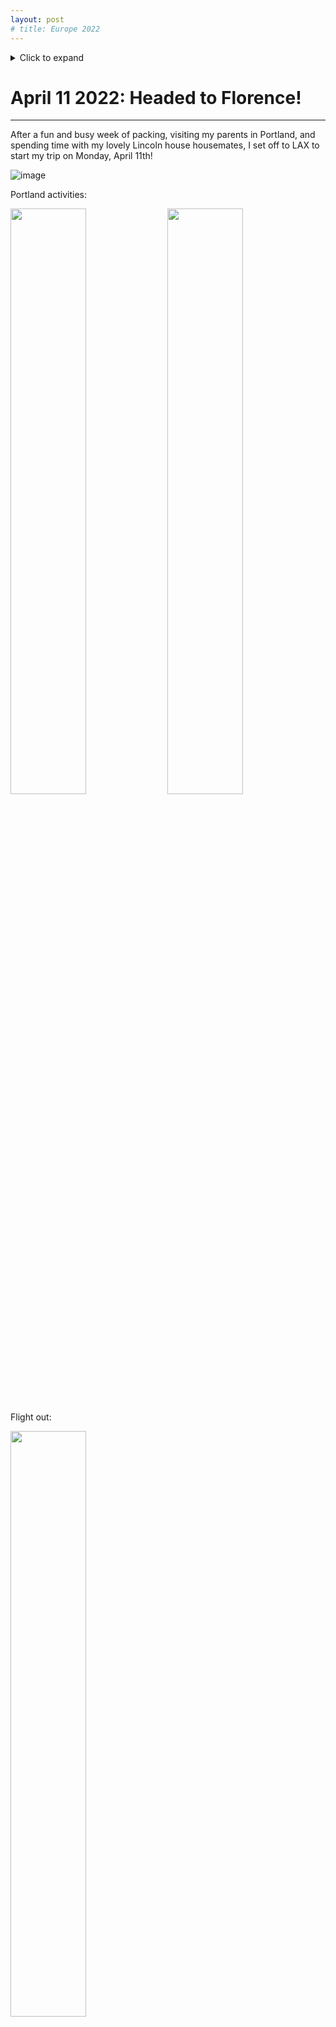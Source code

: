 ```yaml
---
layout: post
# title: Europe 2022
---
```


<details>
	<summary>Click to expand</summary>
	<pre>
		
	Long content here
  
  <p float="center">
  <img src="https://drive.google.com/uc?export=view&id=1O0Q4R4bjUnrB5uuB2SJgcqQtx5YPIOoQ" width="49%"/>
  <img src="https://drive.google.com/uc?export=view&id=14PrAvF7ZOQzkR2PnBCrN_LypzQljURQA" width="49%"/> 
  </p>
	</pre>

</details>

# April 11 2022: Headed to Florence!
-------------------------------------------------------------------------------

After a fun and busy week of packing, visiting my parents in Portland, and 
spending time with my lovely Lincoln house housemates, I set off to LAX to 
start my trip on Monday, April 11th!


![image](https://drive.google.com/uc?export=view&id=1JzlBnikyFqE4mALFYy3u2MlW6fWMn9ZR)

Portland activities:
<p float="center">
  <img src="https://drive.google.com/uc?export=view&id=1O0Q4R4bjUnrB5uuB2SJgcqQtx5YPIOoQ" width="49%"/>
  <img src="https://drive.google.com/uc?export=view&id=14PrAvF7ZOQzkR2PnBCrN_LypzQljURQA" width="49%"/> 
</p>

Flight out:
<p float="center">
  <img src="https://drive.google.com/uc?export=view&id=1oMaWkQ-H2FteGP8i8B-R-8GtvYO08Opo" width="49%" class="center"/>
</p>

Daily cat pic (many of the cat pictures to come were taken by Kara, Ben, Anya, 
or Rupesh while I've been away):

![image](https://drive.google.com/uc?export=view&id=1OR7hX_sUV7WRL0FfGpp_Q1mzP3sQBcRX)


# April 12 2022: First night in Florence
-------------------------------------------------------------------------------

I started off my first evening in Florence with a dream meal of prosciutto with
burrata, papardelle with white boar ragu and chianti. This was when I realized 
that every meal was just going to be on a whole other level for the rest of the 
week. 

![image](https://drive.google.com/uc?export=view&id=18EfqoTfK4OiOi45JNtqHmPIWuj-wHlxc)

Daily cat pic:

![image](https://drive.google.com/uc?export=view&id=1Sq5rlQxLpR6MnctuVW242WbqsdoSQZ0E)

# April 13 2022: Florence sight-seeing
-------------------------------------------------------------------------------

I started my exploring at the Boboli Gardens, a large garden established by the
Medici family behind the Pitti Palace in southern Florence. Some of the things
I saw on the walk were: marble statues and fountains, the Lemon House 
(a huge building full of potted citrus trees), and the palace.

<p float="center">
  <img src="https://drive.google.com/uc?export=view&id=1QOvfEnsRa1tpsduROeetz20G1LhQyu1l" width="49%"/>
  <img src="https://drive.google.com/uc?export=view&id=1us6moS-Xcp-YbFOSB1rftFFUk0r1qISH" width="49%"/> 
</p>

<p float="center">
  <img src="https://drive.google.com/uc?export=view&id=1osgEf4x94W9i09ukPUK6wmSJPs3Y9ozT" width="49%"/>
  <img src="https://drive.google.com/uc?export=view&id=1KjI_BgT7gSP3laO0la2OEoF9tuSBd47o" width="49%"/> 
</p>

Lunch included the best coffee I've ever had and the best sandwich I've ever 
had (focaccia, proscuitto, greens, and maybe marscapone?):

![image](https://drive.google.com/uc?export=view&id=1DPzkUu74kE5vzxwFsSf69xa0RduOzmn5)

I spent the afternoon crossing the river and exploring the other half of the 
city. I stopped at the Mercato Centrale (a large indoor market with produce,
meats, cheeses, olive oils, lunch), the Cathedral of Santa Maria del Fiore, 
Palazzo Vecchio, and Ponte Vecchio. 

<p float="center">
  <img src="https://drive.google.com/uc?export=view&id=1O3deOVNwA21tXM4-q26MFE57eMw34nFp" width="49%"/>
  <img src="https://drive.google.com/uc?export=view&id=17pncnynuPr9UHaMPQTQGtcUy_UZR5gDQ" width="49%"/> 
</p>

<p float="center">
  <img src="https://drive.google.com/uc?export=view&id=1ApvUcjA8YkpEbhlDVMwb2lt74k3ZZYxQ" width="49%"/>
  <img src="https://drive.google.com/uc?export=view&id=182goQ6xwwutsw2gSm59AjMQf5ogACCou" width="49%"/> 
</p>

In the Salone dei Cinquecento (hall of the five hundred) at Palazzo Vecchio,
there was this drawing of the hall full to capacity that made it so much cooler
to see the room and think about how it would've actually been used at the time.

<p float="center">
  <img src="https://drive.google.com/uc?export=view&id=1z18rUsBQCf8oa6hvN7UTRUpJ_Aa87G5X" width="49%"/>
  <img src="https://drive.google.com/uc?export=view&id=13TSAwA__COp-jYcBHHQiOQxF2Bwx2yMG" width="49%"/> 
</p>

![image](https://drive.google.com/uc?export=view&id=1SNAm_0vOZdUHIkXeUxkpmn2Bra3-jnZe)

More amazing food - chocolate and hazelnut gelato, pici with bolognese:

<p float="center">
  <img src="https://drive.google.com/uc?export=view&id=1xTpDoVYhx74D26sFZUivd69GYIik_N8v" width="49%"/>
  <img src="https://drive.google.com/uc?export=view&id=1Mmmzs_M824x0z4svnUo6Hslj9t6aV6ex" width="49%"/> 
</p>

Some random things I learned today:

- 75° and sunny is socially considered pants and puffy jacket weather in 
  Florence. Shorts, I was quickly informed, were a "brave" choice in such 
  conditions
- Asserting yourself as a pedestrian at a crosswalk will only get you yelled at
  in Italian with a lot of dramatic hand-waving. You will not get to cross the 
  street
- Chinese dumplings are called raviolis here

Daily cat pic:

![image](https://drive.google.com/uc?export=view&id=1optN1DTHNh_yPZelzHHmJ4E-4aUDUgkn)

# April 14 2022: Pisa + Riomaggiore
-------------------------------------------------------------------------------
I woke up early today and took the trip to Pisa as a first stop before
continuing to Cinque Terre. Obligatory leaning tower picture + the two other
beautiful structures right next to the tower that I never knew about:

<p float="center">
  <img src="https://drive.google.com/uc?export=view&id=1f5yjXzcoY9xeFuH7JT4jzw599crKvmlW" width="32%"/>
  <img src="https://drive.google.com/uc?export=view&id=1kg1frmoPKo8aN1_lvHqPNQqO5hQvnu7R" width="32%"/> 
  <img src="https://drive.google.com/uc?export=view&id=1oaZ-Y4FSByZ-eZ9hmJyzNYUokjSTewG2" width="32%"/> 
</p>

Stopped for a prosciutto, brie, pear, and honey sandwich before continuing on:

![image](https://drive.google.com/uc?export=view&id=1qur2vgsMgbIFPrT0cfWJAY6BPTakmG_q)

Next, I took the train up the coast to Riomaggiore, the southernmost of the
five towns in Cinque Terre. First glimpse of the sea from the train after a 
very long tunnel:

![image](https://drive.google.com/uc?export=view&id=1o9Pp9RvujWNXqCiEN_yavG_gm-Q4Tmc7)

Train station - right on the water!

![image](https://drive.google.com/uc?export=view&id=1a_cf1-NAiyll65UcSgvX3OTrvnRnZTXC)

My first half-hour in Riomaggiore was spent going up many flights of stairs:

<p float="center">
  <img src="https://drive.google.com/uc?export=view&id=1QYHRgBpwIdZQspv7f3svJ6yJODr9rX6O" width="49%"/>
  <img src="https://drive.google.com/uc?export=view&id=1wXc2aqvLeDZtYjRpIoEkYYnQWTzsWVXO" width="49%"/> 
</p>

<p float="center">
  <img src="https://drive.google.com/uc?export=view&id=1HP7QHlNCEy2-Y8waDLJhgYrqQPT4aEe0" width="49%"/>
  <img src="https://drive.google.com/uc?export=view&id=1HfMXM8OS-gnvKmcp-Vh2LVQ2TlhSjl3x" width="49%"/> 
</p>


But the view at the top was amazing!

![image](https://drive.google.com/uc?export=view&id=16Wy5HArmbdCDiaWgMlNqN5h1iLKE1SxC)

Finished the day with a ham and mushroom pizza, limoncello cake, and sunset
over the water:

![image](https://drive.google.com/uc?export=view&id=19g80GG6-VQcaKV7-TqSZmbvHRV3SKmcI)

![image](https://drive.google.com/uc?export=view&id=1KrJYQ_VZEWxc5LCovEN9BO-Tw8T2TB8R)

Daily cat pic:

![image](https://drive.google.com/uc?export=view&id=1M1jHk7a-ibkfoPwZ8DmO4LJVt32uPk69)

# April 15 2022: Hiking through Cinque Terre
-------------------------------------------------------------------------------

Today I did a combination of hiking and train rides through Cinque Terre. 
Starting in Riomaggiore, I took the Beccara trail to the second town up the 
coast, Manarola. This trail consisted of many stairs alongside beautiful
vineyards and seaside cliffs.

View from the top:

![image](https://drive.google.com/uc?export=view&id=1vg_jK6RiBEaxmuMNaaQTebiQueoB8gID)

Cool rock:

![image](https://drive.google.com/uc?export=view&id=18_Z3sSL4IEcNquqQy0USo8EjX2QSH6Wf)

Manarola:

<p float="center">
  <img src="https://drive.google.com/uc?export=view&id=114f_YqPn7NU-b3DlPNATKs4FhxMfLrCh" width="49%"/>
  <img src="https://drive.google.com/uc?export=view&id=16FHtC_bt62qS2bFwrgnvH09reqBwthnj" width="49%"/> 
</p>

After stopping for lunch (spaghetti with clams!) and exploring Manarola, I took 
the train on to Corniglia. I think this was my favorite of the towns, perched
up higher on a seaside hill and composed of narrow alleys filled with cafes
and shops (and a very cute and amazingly calm cat).

![image](https://drive.google.com/uc?export=view&id=1CSjfxqEfu1Y3uiPDjCpWQlizWEHZCq0m)

![image](https://drive.google.com/uc?export=view&id=19MDYMHts56U61fI2ZMToXh0-Cbdhi0cs)

From here, I did the hike to Vernazza, which was pretty challenging for me with
my pack but also had the most amazing views on stretches of trail hanging right
over the water.

Start of the hike:
![image](https://drive.google.com/uc?export=view&id=1t43leLQPj1_R_C337t5r3dSfGeEVihcI)

Still hiking...
![image](https://drive.google.com/uc?export=view&id=1gQm8Q4aVsUIUbZ-nv6oRBduSsvdwotO2)

Made it to the top!
![image](https://drive.google.com/uc?export=view&id=1DTTPXEbSchA0PBoybY5gIl3UPKLCVgZr)

Wowow:
![image](https://drive.google.com/uc?export=view&id=1ZGm5une-2Yk7CtNJQqNXSLGInj44adbk)

Descending into Vernazza:
![image](https://drive.google.com/uc?export=view&id=1WBdSfXaTT_L--la1d8elvWYsBzl3jds6)

👀:
![image](https://drive.google.com/uc?export=view&id=1UXIb5VwZWbUsKHDsyb3tNmdc-wan856u)

After a celebratory focaccia in Vernazza, I continued on to Levanto for the
night (having to bypass the last of the five towns, Monterosso al Mare due
to time).

Looking back, this is one of the most memorable parts of my trip so far!
The day was full with some of the most breathtaking ocean views I've ever seen 
and it was fascinating to see the towns and communities that exist in such a 
unique area. Though the towns are fairly overrun with tourists now, I am 
thankful that they have been preserved to the extent that they are and that I 
had a chance to see them.

Daily cat pic:

![image](https://drive.google.com/uc?export=view&id=1vir8eD3Rg9mDWwPTQ4rT-SXfiVdfoO1E)


# April 16 2022: Exploring Camogli
-------------------------------------------------------------------------------

My next stop along the coast was a town called Camogli, on recommendation from
a family friend who's family is from the area! I had a wonderful day walking
around the town, relaxing on the beach, and eating delicious food. I am so 
happy I had the chance to explore this town, it seems like a really special 
place :)

Mixed seafood risotto for lunch with a very cute espresso:

<p float="center">
  <img src="https://drive.google.com/uc?export=view&id=1aBOh36pNVY3c9jf6v6dhZEBUqJ9OJhDm" width="49%"/>
  <img src="https://drive.google.com/uc?export=view&id=1VZTJTMI6oJIGd33mzc_ecD3GW-nye21b" width="49%"/> 
</p>

Walking around to beach and town:

![image](https://drive.google.com/uc?export=view&id=1S7u32jM0J8zlEwleIA_L7GzAq9YUDqD-)

Gelato break! Raspberry and lemon:

![image](https://drive.google.com/uc?export=view&id=1JcLMjUdciQvQ8LVpAGDb7edh_YrN5pUc)

Beautiful clouds over the water!

<p float="center">
  <img src="https://drive.google.com/uc?export=view&id=1bpp44ZDapREzJ4WfpNBjfHA47HpMGDQC" width="49%"/>
  <img src="https://drive.google.com/uc?export=view&id=1IvQizKaYsugF6xoTX4eR4ziQEHdTenwU" width="49%"/> 
</p>

Revello's focaccia and pastries for dinner (the focaccia disappeared before I 
remembered to take a picture):

![image](https://drive.google.com/uc?export=view&id=1sG0y1Koo__Z-bi20Q2f2os2NlYlm9D7o)

Daily cat pic:

![image](https://drive.google.com/uc?export=view&id=1qy40hFZ0BjStcJpl7RerRG4JhgWVR0lZ)

# April 17 2022: Genoa + Bordighera
-------------------------------------------------------------------------------

After my visit to Camogli, I spent the night in Genoa and got to explore for
a couple hours in the morning. I walked around the old town, an area made up
of narrow alleys that get you turned around very easily. 

![image](https://drive.google.com/uc?export=view&id=15eReilIZ56Hx6BwVVgxZaXGW94v8a0qY)

![image](https://drive.google.com/uc?export=view&id=1w3yQTS9dYKWxGiOw7YMkeSUNuKsmhLNF)

While most of the city was closed on Sunday, I accidentally happened upon a 
huge international food celebration on the waterfront! There were stands with
6-foot diameter paellas, Argentinian barbecues, Thai street food, and so much
more. Next to all of these stands, the American stand was pretty embarrassing 😭.

![image](https://drive.google.com/uc?export=view&id=1ivk9CKC8elS5MgZnbMoS1IHAl7JwUYfr)

![image](https://drive.google.com/uc?export=view&id=1Br5pSCRdr49S-HpJWfKyKNqmX5TiBrHO)

From here I caught the train to Bordighera, close to the Italy-France border. I
enjoyed one last night of Italian food before heading to France the next day!

Afternoon coffee + focaccia, and gnocchi with clams and pesto for dinner:

<p float="center">
  <img src="https://drive.google.com/uc?export=view&id=1VqVW2edzFCPCV_3tvbg8iCE3R7lGE6Ch" width="49%"/>
  <img src="https://drive.google.com/uc?export=view&id=1teyOReUde_EimbJOAghv8_NSBDmyqQC6" width="49%"/> 
</p>

Daily cat pic:

![image](https://drive.google.com/uc?export=view&id=159j3DJwxXJH3ULyq5C32RMy531SlKD4u)

# April 18 2022 - May 16 2022: Saint-Raphael, France
-------------------------------------------------------------------------------

A story in four parts:

# Part 1: The Arrival
-------------------------------------------------------------------------------

I made it to Saint Rapahel! After a beautiful train ride from Italy, I arrived
at the Saint Raphael train station and got to meet my ceramics mentor, Lauren,
and her very cute dog, Rally. She gave me a ride to my AirBnB, where I managed
to lock myself into the bathroom within five minutes of starting my stay. I was
kindly rescued by my host after several frantic messages and phone calls.

![image]() # bathroom

The AirBnb itself was very cute and had everything I needed magically packed 
into the compact space. It also had a terrace (bigger than the room itself) with
a beautiful view of the town:

![image]() # terrace
![image]() # airbnb

Once freed from the bathroom, I spent the afternoon walking around town and 
trying to get groceries, which was harder than expected because it was Easter
weekend. My favorite part of the walk was seeing all of the wildflowers growing
along the sidewalks:

![image]() # poppies

While I had to give on finding groceries the first day, I did succeed the day
after! I tried out my tiny kitchen and made some chicken soup and adas polo
throughout the week, happy to be cooking again after eating out all of last week.

![image]() # adas polo

From here out, I spent the better part of the week in the ceramics studio! It was
so exciting to have access to a studio all the time (after only having access
3 hours a week back home) and to have the free time to actually use it! I had
really useful lessons with Lauren in the mornings, where we worked on throwing
and trimming bowls and rounded forms.

![image]() # ceramics

Other updates from the week:

- I learned how to hang-dry laundry()

![image]() # laundry

- I discovered a cat across the street that looks a lot like Hippo and Bella 🥺

![image]() # cat

- I spent some time reading on the beach

![image]() # beach

- The coffee quality notably decreased after leaving Italy, but the pastry
  quality notably increased

  ![image]() # breakfast

(No longer daily) cat pic:

![image]() # cat

# Part 2: The Setback
-------------------------------------------------------------------------------

After a few days of settling in and going to the studio, I got covid :( 

![image]() # test

Not much happened for the next few days besides watching a lot of Kim's 
Convenience, The Office, and Gossip Girl, and finishing Twilight book 1. Once 
my fever broke, I started making it down to the beach for some distanced fresh 
air, which was a very nice perk of having to quarantine in Saint Raphael.

![image]() # beach


# Part 3: The Recovery
-------------------------------------------------------------------------------

After my quarantine ended I got to start classes in the studio again. My 
favorite thing I learned during this time was how to make jars with lids! I had
fun learning about how to shape the lid to fit well into the jar, and how to
shape different kinds of knobs.

![image]() # ceramics

Lauren and I went on a hike with Rally, which was very refreshing after being
cooped up for a while:
![image]()

I got back too cooking as well:

- salmon and rice
![image]() # salmon

- a questionable stove-top nutella cake that I would not make again
![image]() # cake

- chicken tortilla soup
![image]() # soup

It was around this time that Rupesh came to visit as well! We went on several
fun adventures to towns near Saint Rapahael by train:
- spent a day exploring Toulon, Les Arcs, and Carnoules (we had actually meant 
  to go to Antibes but took the train in the wrong direction 🙃)
  ![image]()
- took a train/bus combination to the hill-top village of Saint Paul de Vence, 
  where we explored a bunch of art galleries and visited the Maeght Museum
  ![image]()
- went on a scooter ride (my first time!!) along the coast and stopped at some 
  beaches along the way
  ![image]()
  (I quickly learned that I had underestimated how hard it would be to learn to
  ride one:
  ![image]())
- got daily espresso and pain au chocolats for breakfast:
  ![image]()
  These were by far the best pain au chocolats I have ever had - they were
  somehow almost brioche-like on the inside but still flaky and crispy on the
  outside, and the chocolate was a softer consistency than most served in the
  US. 

No longer daily cat pic:
![image]()
    
# Pot 4: The Clay
-------------------------------------------------------------------------------

For my last week in Saint Raphael, I got to spend basically all day every day 
in the studio :) I worked on making multiple of the same shape, focusing on 
espresso cups, mugs (which also meant I learned how to make handles), larger
bowls, and little lidded jars.

![image]()

I also tagged along with Lauren for a ceramics supply store field trip in 
Valauris, and we got delicious pizza for lunch in Cannes.

![image]() # ?

A highlight of the week was doing a survey of various french patisserie:

TODO: remember names

![image]()

Food highlights from the week:

- Scallop risotto
![image]()
- Delicious chilled capuccino (they chilled it with a cocktail shaker instead
  of ice so it wouldn't become watery!! Genius!!)
![image]()
- Poke (with passionfruit as a topping!) on another trip to Cannes
![image]()

Cooking projects:
- shrimp and mushroom dumplings
- turmeric salmon rice thing
- Lemon panna cotta with pomegrante seeds (I gave up on trying to bake things
  on the stove that should go in the oven)

No longer daily cat pic:
![image]()


# May 16 2022: Lyon, France
-------------------------------------------------------------------------------

On Monday morning I said goodbye to my little apartment, got one last pain
au chocolat from my favorite bakery, and set out for Lyon. The trip was a bit
hectic with what started out as a 30 minute delay do to train computer system
issues in Antibes turning into a 3.5 hour delay due to a track switching issue
in Cannes. Eventually a bunch of other passengers and I were hearded onto a 
different train to Marseilles and told to find connecting trains from there. 
Though a bit late, I did make it to Lyon in the end and spent my first night
at a hostel! It was nice to be staying around other travelers and I had a great
time walking around the old Lyon area. For dinner, I had spaghetti with 
shitake mushrooms, turmeric, and oregano (a surprisingly good flavor 
combination!) at a very Silverlake-looking restaurant.

# May 17 2022: Lyon, France --> Dijon, France --> Basel, Switzerland --> Freiburg, Germany
-------------------------------------------------------------------------------

Today was a very big travel day! After a frantic dash across Lyon with my pack 
to the train station (I may have stopped for coffee instead of leaving at a 
reasonable time), I was confronted by a man at the platform entrance telling me 
I couldn't pass. Of course, I didn't understand what he was saying, and so I 
tried to argue that I had three more minutes to get on the train and that they 
had to let me on. It wasn't until another traveler who spoke both French and 
English explained to me that they were investigating a bag left behind on the 
train that I realized I was the crazy foreigner trying to push past the bomb 
squad to get onto a train that wasn't going anywhere anytime soon.

The coffee in question that was totally worth it:
![image]()

I ended up getting on the next train to Dijon (my connection point on the way
to Basel) and had a very nice conversation with the person who translated the 
situation for me at the platform. She and her colleague were in France on a 
business trip from Mauritus, and it was very cool to hear the descriptions and 
perspectives on a country I knew so little about.

Since there was the delay getting into Dijon, I ended up having 1.5 hours to 
spare, which I am thankful for in retrospect because I had such a great time 
exploring the town during the unexpected stop. Walking out of the train station,
I immediately landed in a beautiful park/botanical garden, which had an area
of roses in full bloom and shaded trails around pond. I walked through the park
and found a lunch spot 15 minutes away at a focaccia cafe - one of the best
lunches on the trip so far!

![image]() # roses
![image]() # focaccia
![image]() # church

A couple hours later, I arrived in Basel. I first walked to the Tinguely
fountain, which made me laugh out loud as I watched the various water 
contraptions wiggle around:

I then walked by the Rathaus, crossed the river by bridge, and took a little 
ferry powered completely by the current back.

The city as a whole was so beautiful and well-organized, and everyone I 
interacted with was incredibly polite and kind. I got very strong utopia vibes
for the couple hours I was there and would love to back and visit longer
someday.

I ended my day in Freiburg, Germany, another utopic town! As I walked through 
the town upon arriving, there was hardly a single car on the road, but instead
just frequent city trains and fleets of bicycles. People were dancing in the
park, picnicing in the city square, and overall everyone seemed so carefree for 
a Tuesday afternoon. Again, another place I would like to visit for longer in
the future!

I met a sister of a friend here for dinner, and she introduced me to spargel 
(white asparagus) which apparently has been the current food trend in the area. 
She also took me to the main biergarten in Freiburg, which was a lot of fun to see!


# May 18 2022: Freiburg, Hinterzarten, Heidelburg
-------------------------------------------------------------------------------

After another smooth hostel stay, I caught the train to Hinterzarten for a hike
in the Ravennaschlucht (Ravenna Gorge). This was a beautiful trail that ran
along a creek most of the way. Along the way, there were old water mills used
to power saws for logging. The mills were still completely intact, so it was
really interesting to see how the water was redirected and how the water wheel
could power a saw. 

About a third of the way through, the trail opened up onto a small town that
used to host a glass workshop that is now inhabited by modern glassblowers.

I then passed under an enormous bridge that I had ridden over on my train ride
in, and entered back into the canyon where there were foot bridges for river
crossings and catwalks built into the rock faces where there wasn't space for 
a trail next to the water.

The last stretch of the hike went though open plains with yellow wildflowers 
and a fence sock collection.

I made my way to Heidelberg in the evening and tried schnitzel for the first
time! Though I wasn't sure I would like it from the pictures I'd seen, it was
actually delicious :)

# May 19 2022: Heidelberg --> Köln
-------------------------------------------------------------------------------

I started my morning with a capuccino and a new-to-me pastry called a nus kipferl,
which seemed like a cross between a croissant and a donut.

![image]()

I then hiked my way up to philosophenweg (Philosopher's Way), a path that
philosphers from the university apparently used to take walks along through 
vineyards on the slopes overlooking the Rhine, and that is now a nicely paved
walking path through gardens that have replaced the vineyards. There was an
amazing view of the city and the castle across the valley from the path, and it
was a nice quiet spot to start the day.

![image]()

After discovering that I could rent the electric scooters around town, I 
scooted my way to the university's botanical gardens. I was blown away by the
number of plants they had growing in the green houses there. I was super 
excited to walk through the desert section and to see so many of the plants
that grow around Pasadena. 

![image]()



